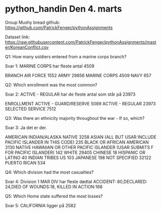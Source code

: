 # python_handin Den 4. marts

Group Mushy bread github: https://github.com/PatrickFenger/pythonAssignments

Dataset link: https://raw.githubusercontent.com/PatrickFenger/pythonAssignments/master/KoreanConflict.csv

Q1: How many soldiers entered from a marine corps branch?

Svar 1: MARINE CORPS har fleste antal 4509 

BRANCH
AIR FORCE        1552
ARMY            29856
MARINE CORPS     4509
 NAVY              657


 Q2: Which enrollment was the most common?
 
 Svar 2: ACTIVE - REGULAR har de fleste antal som står på 23973
 
 ENROLLMENT
 ACTIVE - GUARD/RESERVE     5089
 ACTIVE - REGULAR          23973
 SELECTED SERVICE           7512


 Q3: Was there an ethnicity majority throughout the war - If so, which?
 
 Svar 3: Ja det er der. 

 AMERICAN INDIAN/ALASKA NATIVE                                                        3258
 ASIAN  (ALL BUT USAR INCLUDE PACIFIC ISLANDER IN THIS CODE)                           235
 BLACK OR AFRICAN AMERICAN                                                            3130
 NATIVE HAWAIIAN OR OTHER PACIFIC ISLANDER  (USAR SUBMITS F FOR PACIFIC ISLANDER)      142
 WHITE                                                                               29405
 CHINESE                                                                                18
 HISPANIC OR LATINO                                                                     40
 INDIAN TRIBES US                                                                      103
 JAPANESE                                                                              198
 NOT SPECIFIED                                                                       32122
 PUERTO RICAN                                                                          534

 Q4: Which division had the most casualties?

 Svar 4: 
 Division 1 MAR DIV har fleste dødtal
 ACCIDENT: 80,DECLARED: 24,DIED OF WOUNDS:18, KILLED IN ACTION:168

 Q5: Which Home state suffered the most losses?
 
 Svar 5: CALIFORNIA ligger på 2582